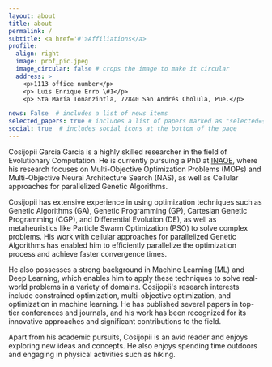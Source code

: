 ```yaml
---
layout: about
title: about
permalink: /
subtitle: <a href='#'>Affiliations</a> 
profile:
  align: right
  image: prof_pic.jpeg
  image_circular: false # crops the image to make it circular
  address: >
    <p>1113 office number</p>
    <p> Luis Enrique Erro \#1</p>
    <p> Sta María Tonanzintla, 72840 San Andrés Cholula, Pue.</p>

news: False  # includes a list of news items
selected_papers: true # includes a list of papers marked as "selected={true}"
social: true  # includes social icons at the bottom of the page
---
```


Cosijopii Garcia Garcia is a highly skilled researcher in the field of Evolutionary Computation. He is currently pursuing a PhD at [INAOE]("https://www.inaoep.mx/), where his research focuses on Multi-Objective Optimization Problems (MOPs) and Multi-Objective Neural Architecture Search (NAS), as well as Cellular approaches for parallelized Genetic Algorithms.

Cosijopii has extensive experience in using optimization techniques such as Genetic Algorithms (GA), Genetic Programming (GP), Cartesian Genetic Programming (CGP), and Differential Evolution (DE), as well as metaheuristics like Particle Swarm Optimization (PSO) to solve complex problems. His work with cellular approaches for parallelized Genetic Algorithms has enabled him to efficiently parallelize the optimization process and achieve faster convergence times.

He also possesses a strong background in Machine Learning (ML) and Deep Learning, which enables him to apply these techniques to solve real-world problems in a variety of domains. Cosijopii's research interests include constrained optimization, multi-objective optimization, and optimization in machine learning. He has published several papers in top-tier conferences and journals, and his work has been recognized for its innovative approaches and significant contributions to the field.

Apart from his academic pursuits, Cosijopii is an avid reader and enjoys exploring new ideas and concepts. He also enjoys spending time outdoors and engaging in physical activities such as hiking.


